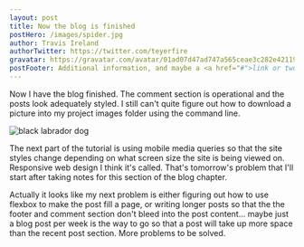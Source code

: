 ```yaml
---
layout: post
title: Now the blog is finished
postHero: /images/spider.jpg
author: Travis Ireland
authorTwitter: https://twitter.com/teyerfire
gravatar: https://gravatar.com/avatar/01ad07d47ad747a565ceae3c282e42119541f726a9c8162e792d92f62e88cb81
postFooter: Additional information, and maybe a <a href="#">link or two</a>
---
```


Now I have the blog finished. The comment section is operational and the posts look adequately styled. I still can't quite figure out how to download a picture into my project images folder using the command line.

<img class="pull-left" src="https://picsum.photos/id/237/400/200" alt="black labrador dog">

The next part of the tutorial is using mobile media queries so that the site styles change depending on what screen size the site is being viewed on. Responsive web design I think it's called. That's tomorrow's problem that I'll start after taking notes for this section of the blog chapter.

Actually it looks like my next problem is either figuring out how to use flexbox to make the post fill a page, or writing longer posts so that the the footer and comment section don't bleed into the post content... maybe just a blog post per week is the way to go so that a post will take up more space than the recent post section. More problems to be solved.
